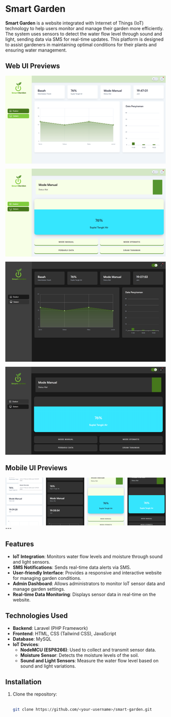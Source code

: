 # Smart Garden

**Smart Garden** is a website integrated with Internet of Things (IoT) technology to help users monitor and manage their garden more efficiently. The system uses sensors to detect the water flow level through sound and light, sending data via SMS for real-time updates. This platform is designed to assist gardeners in maintaining optimal conditions for their plants and ensuring water management.

## Web UI Previews
<div align="center" style="display: grid; grid-template-columns: repeat(auto-fit, minmax(250px, 1fr)); gap: 16px;">
  <img src="https://github.com/ryanazryan/smart_garden/blob/main/public/build/src/images/Smart%20Garden%20Light%20UI%20Web.png?raw=true" alt="Dashboard Light Web UI" style="width:100%; height: auto; object-fit: cover;">
  <img src="https://github.com/ryanazryan/smart_garden/blob/main/public/build/src/images/Smart%20Garden%20Water%20Supply%20Web%20UI%20Light.png?raw=true" alt="Dashboard Light Web UI Supply Water" style="width: 100%; height: auto; object-fit: cover;">
  <img src="https://github.com/ryanazryan/smart_garden/blob/main/public/build/src/images/Smart%20Garden%20Dark%20UI%20Web.png?raw=true" alt="Dashboard Dark Web UI" style="width: 100%; height: auto; object-fit: cover;">
  <img src="https://github.com/ryanazryan/smart_garden/blob/main/public/build/src/images/Smart%20Garden%20Water%20Supply%20Dark%20Web%20UI.png?raw=true" alt="Dashboard Dark Web UI Supply Water" style="width: 100%; height: auto; object-fit: cover;">
</div>

## Mobile UI Previews
<div align="center" style="display: grid; grid-template-columns: repeat(4, 1fr); gap: 8px;">
  <img src="https://github.com/ryanazryan/smart_garden/blob/main/public/build/src/images/Smart%20Garden%20Light%20Mode%20UI.png?raw=true" alt="Dashboard Light Mobile UI" style="width: 150px; height: 150px; object-fit: cover;">
  <img src="https://github.com/ryanazryan/smart_garden/blob/main/public/build/src/images/Smart%20Garden%20Dark%20Mode%20UI.png?raw=true" alt="Dashboard Dark Mobile UI" style="width: 150px; height: 150px; object-fit: cover;">
  <img src="https://github.com/ryanazryan/smart_garden/blob/main/public/build/src/images/Smart%20Garden%20Water%20Supply%20Mobile%20UI.png?raw=true" alt="Dashboard Light Mobile UI Supply Water" style="width: 150px; height: 150px; object-fit: cover;">
  <img src="https://github.com/ryanazryan/smart_garden/blob/main/public/build/src/images/Smart%20Garden%20Water%20Supply%20UI%20Mobile.png?raw=true" alt="Dashboard Dark Mobile UI Supply Water" style="width: 150px; height: 150px; object-fit: cover;">
</div>
---

## Features
- **IoT Integration**: Monitors water flow levels and moisture through sound and light sensors.
- **SMS Notifications**: Sends real-time data alerts via SMS.
- **User-friendly Interface**: Provides a responsive and interactive website for managing garden conditions.
- **Admin Dashboard**: Allows administrators to monitor IoT sensor data and manage garden settings.
- **Real-time Data Monitoring**: Displays sensor data in real-time on the website.
  
## Technologies Used
- **Backend**: Laravel (PHP Framework)
- **Frontend**: HTML, CSS (Tailwind CSS), JavaScript
- **Database**: MySQL
- **IoT Devices**:
  - **NodeMCU (ESP8266)**: Used to collect and transmit sensor data.
  - **Moisture Sensor**: Detects the moisture levels of the soil.
  - **Sound and Light Sensors**: Measure the water flow level based on sound and light variations.
  
## Installation
1. Clone the repository:
   ```bash
   
   git clone https://github.com/<your-username>/smart-garden.git
